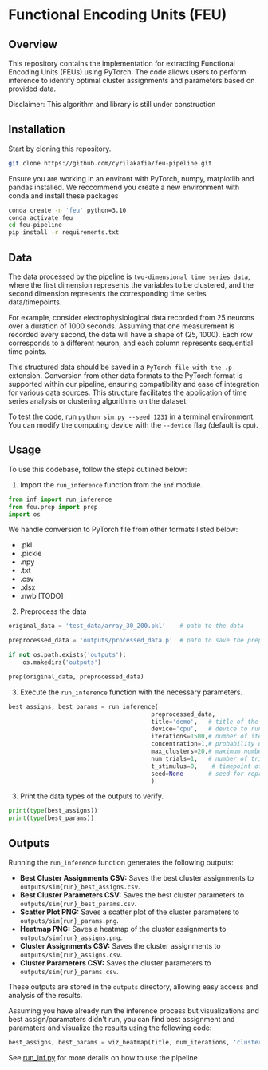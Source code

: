 # Functional Encoding Units (FEU)

## Overview

This repository contains the implementation for extracting Functional Encoding Units (FEUs) using PyTorch. The code allows users to perform inference to identify optimal cluster assignments and parameters based on provided data.

Disclaimer: This algorithm and library is still under construction

## Installation

Start by cloning this repository.

```bash
git clone https://github.com/cyrilakafia/feu-pipeline.git
```

Ensure you are working in an environt with PyTorch, numpy, matplotlib and pandas installed. We reccommend you create a new environment with conda and install these packages

```bash
conda create -n 'feu' python=3.10
conda activate feu
cd feu-pipeline
pip install -r requirements.txt
```
## Data 

The data processed by the pipeline is `two-dimensional time series data`, where the first dimension represents the variables to be clustered, and the second dimension represents the corresponding time series data/timepoints.

For example, consider electrophysiological data recorded from 25 neurons over a duration of 1000 seconds. Assuming that one measurement is recorded every second, the data will have a shape of (25, 1000). Each row corresponds to a different neuron, and each column represents sequential time points.

This structured data should be saved in a `PyTorch file with the .p` extension. Conversion from other data formats to the PyTorch format is supported within our pipeline, ensuring compatibility and ease of integration for various data sources. This structure facilitates the application of time series analysis or clustering algorithms on the dataset.

To test the code, run `python sim.py --seed 1231` in a terminal environment.  You can modify the computing device with the `--device` flag (default is `cpu`).  


## Usage

To use this codebase, follow the steps outlined below:

1. Import the `run_inference` function from the `inf` module.

```python
from inf import run_inference
from feu.prep import prep
import os
```

We handle conversion to PyTorch file from other formats listed below:

- .pkl
- .pickle
- .npy
- .txt
- .csv
- .xlsx
- .nwb [TODO]

2. Preprocess the data
```python
original_data = 'test_data/array_30_200.pkl'    # path to the data

preprocessed_data = 'outputs/processed_data.p'  # path to save the preprocessed data

if not os.path.exists('outputs'):
    os.makedirs('outputs')

prep(original_data, preprocessed_data)
```

3. Execute the `run_inference` function with the necessary parameters.

```python
best_assigns, best_params = run_inference(
                                        preprocessed_data,
                                        title='demo',   # title of the run
                                        device='cpu',   # device to run the model on (cpu or cuda)
                                        iterations=1500,# number of iterations to run the model
                                        concentration=1,# probability of increasing the number of clusters. 1 is the default and 
                                        max_clusters=20,# maximum number of clusters to consider 
                                        num_trials=1,   # number of trials to run the model  
                                        t_stimulus=0,    # timepoint of stimulus if there is one
                                        seed=None       # seed for reproducibility
                                        )
```

3. Print the data types of the outputs to verify.

```python
print(type(best_assigns))
print(type(best_params))
```

## Outputs

Running the `run_inference` function generates the following outputs:

- **Best Cluster Assignments CSV:** Saves the best cluster assignments to `outputs/sim{run}_best_assigns.csv`.
- **Best Cluster Parameters CSV:** Saves the best cluster parameters to `outputs/sim{run}_best_params.csv`.
- **Scatter Plot PNG:** Saves a scatter plot of the cluster parameters to `outputs/sim{run}_params.png`.
- **Heatmap PNG:** Saves a heatmap of the cluster assignments to `outputs/sim{run}_assigns.png`.
- **Cluster Assignments CSV:** Saves the cluster assignments to `outputs/sim{run}_assigns.csv`.
- **Cluster Parameters CSV:** Saves the cluster parameters to `outputs/sim{run}_params.csv`.

These outputs are stored in the `outputs` directory, allowing easy access and analysis of the results.

Assuming you have already run the inference process but visualizations and best assign/paramaters didn't run, you can find best assignment and paramaters and visualize the results using the following code:

```python
best_assigns, best_params = viz_heatmap(title, num_iterations, 'cluster_assigns.csv', 'cluster_params.tsv', max_clusters=max_clusters)
```
See [run_inf.py](https://github.com/cyrilakafia/feu-pipeline/blob/main/run_inf.py) for more details on how to use the pipeline